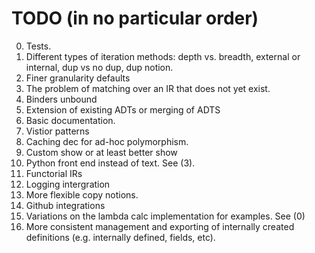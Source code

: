 # TODO (in no particular order)

0. Tests.
1. Different types of iteration methods: depth vs. breadth, external or internal, dup vs no dup, dup notion.
2. Finer granularity defaults
3. The problem of matching over an IR that does not yet exist.
4. Binders unbound
5. Extension of existing ADTs or merging of ADTS
6. Basic documentation.
7. Vistior patterns
8. Caching dec for ad-hoc polymorphism.
9. Custom show or at least better show
10. Python front end instead of text. See (3).
11. Functorial IRs
12. Logging intergration
14. More flexible copy notions.
15. Github integrations
16. Variations on the lambda calc implementation for examples. See (0)
17. More consistent management and exporting of internally created definitions (e.g. internally defined, fields, etc).

